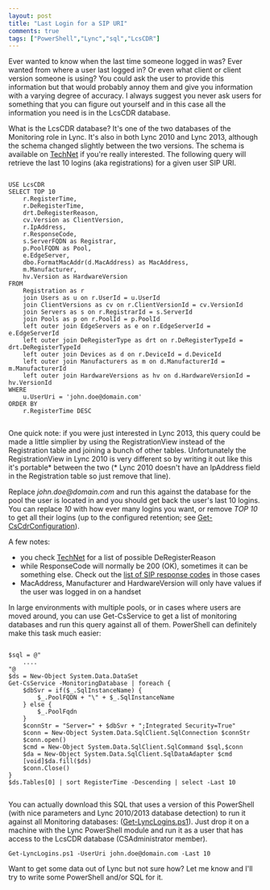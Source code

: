 ```yaml
--- 
layout: post
title: "Last Login for a SIP URI"
comments: true
tags: ["PowerShell","Lync","sql","LcsCDR"]
---
```


Ever wanted to know when the last time someone logged in was? Ever wanted from where a user last logged in? Or even what client or client version someone is using? You could ask the user to provide this information but that would probably annoy them and give you information with a varying degree of accuracy. I always suggest you never ask users for something that you can figure out yourself and in this case all the information you need is in the LcsCDR database.

What is the LcsCDR database? It's one of the two databases of the Monitoring role in Lync. It's also in both Lync 2010 and Lync 2013, although the schema changed slightly between the two versions. The schema is available on [TechNet](https://technet.microsoft.com/en-us/library/gg398570.aspx) if you're really interested. The following query will retrieve the last 10 logins (aka registrations) for a given user SIP URI.

<pre><code class="hljs sql">
USE LcsCDR
SELECT TOP 10
    r.RegisterTime,
    r.DeRegisterTime,
    drt.DeRegisterReason,
    cv.Version as ClientVersion,
    r.IpAddress,
    r.ResponseCode,
    s.ServerFQDN as Registrar,
    p.PoolFQDN as Pool,
    e.EdgeServer,
    dbo.FormatMacAddr(d.MacAddress) as MacAddress,
    m.Manufacturer,
    hv.Version as HardwareVersion
FROM 
    Registration as r
    join Users as u on r.UserId = u.UserId
    join ClientVersions as cv on r.ClientVersionId = cv.VersionId
    join Servers as s on r.RegistrarId = s.ServerId
    join Pools as p on r.PoolId = p.PoolId
    left outer join EdgeServers as e on r.EdgeServerId = e.EdgeServerId
    left outer join DeRegisterType as drt on r.DeRegisterTypeId = drt.DeRegisterTypeId
    left outer join Devices as d on r.DeviceId = d.DeviceId
    left outer join Manufacturers as m on d.ManufacturerId = m.ManufacturerId
    left outer join HardwareVersions as hv on d.HardwareVersionId = hv.VersionId
WHERE 
    u.UserUri = 'john.doe@domain.com'
ORDER BY
    r.RegisterTime DESC

</code></pre>

One quick note: if you were just interested in Lync 2013, this query could be made a little simplier by using the RegistrationView instead of the Registration table and joining a bunch of other tables. Unfortunately the RegistrationView in Lync 2010 is very different so by writing it out like this it's portable* between the two (* Lync 2010 doesn't have an IpAddress field in the Registration table so just remove that line).

Replace _john.doe@domain.com_ and run this against the database for the pool the user is located in and you should get back the user's last 10 logins. You can replace _10_ with how ever many logins you want, or remove _TOP 10_ to get all their logins (up to the configured retention; see [Get-CsCdrConfiguration](https://technet.microsoft.com/en-us/library/gg398298.aspx)).

A few notes: 
 * you check [TechNet](https://technet.microsoft.com/en-us/library/gg398142.aspx) for a list of possible DeRegisterReason
 * while ResponseCode will normally be 200 (OK), sometimes it can be something else. Check out the [list of SIP response codes](http://en.wikipedia.org/wiki/List_of_SIP_response_codes) in those cases
 * MacAddress, Manufacturer and HardwareVersion will only have values if the user was logged in on a handset

In large environments with multiple pools, or in cases where users are moved around, you can use Get-CsService to get a list of monitoring databases and run this query against all of them. PowerShell can definitely make this task much easier:

<pre><code class="hljs powershell">
$sql = @"
    ....
"@
$ds = New-Object System.Data.DataSet
Get-CsService -MonitoringDatabase | foreach {
    $dbSvr = if($_.SqlInstanceName) { 
        $_.PoolFQDN + "\" + $_.SqlInstanceName 
    } else { 
        $_.PoolFqdn 
    }
    $connStr = "Server=" + $dbSvr + ";Integrated Security=True"
    $conn = New-Object System.Data.SqlClient.SqlConnection $connStr
    $conn.open()
    $cmd = New-Object System.Data.SqlClient.SqlCommand $sql,$conn
    $da = New-Object System.Data.SqlClient.SqlDataAdapter $cmd
    [void]$da.fill($ds) 
    $conn.Close()
}
$ds.Tables[0] | sort RegisterTime -Descending | select -Last 10

</code></pre>

You can actually download this SQL that uses a version of this PowerShell (with nice parameters and Lync 2010/2013 database detection) to run it against all Monitoring databases: ([Get-LyncLogins.ps1](/content/Get-LyncLogins.ps1)). Just drop it on a machine with the Lync PowerShell module and run it as a user that has access to the LcsCDR database (CSAdministrator member).

	Get-LyncLogins.ps1 -UserUri john.doe@domain.com -Last 10

Want to get some data out of Lync but not sure how? Let me know and I'll try to write some PowerShell and/or SQL for it.